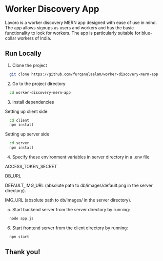 # Worker Discovery App

Lavoro is a worker discovery MERN app designed with ease of use in mind. The app allows signups as users and workers and has the basic functionality to look for workers. The app is particularly suitable for blue-collar workers of India.

## Run Locally

1. Clone the project

```bash
  git clone https://github.com/furqanulaalam/worker-discovery-mern-app.git
```

2. Go to the project directory

```bash
  cd worker-discovery-mern-app
```

3. Install dependencies

Setting up client side

```bash
  cd client
  npm install
```

Setting up server side

```bash
  cd server
  npm install
```

4. Specify these environment variables in server directory in a .env file

ACCESS_TOKEN_SECRET

DB_URL

DEFAULT_IMG_URL (absolute path to db/images/default.png in the server directory).

IMG_URL (absolute path to db/images/ in the server directory).

5. Start backend server from the server directory by running:

```bash
  node app.js
```

6. Start frontend server from the client directory by running:

```bash
  npm start
```

## Thank you!

